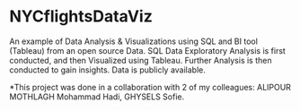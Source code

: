 # NYCflightsDataViz
An example of Data Analysis &amp; Visualizations using SQL and BI tool (Tableau) from an open source Data.
SQL Data Exploratory Analysis is first conducted, and then Visualized using Tableau. 
Further Analysis is then conducted to gain insights.
Data is publicly available.

*This project was done in a collaboration with 2 of my colleagues: ALIPOUR MOTHLAGH Mohammad Hadi, GHYSELS Sofie.
